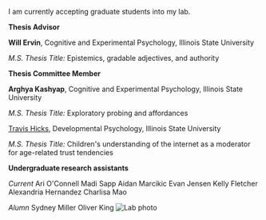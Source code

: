 I am currently accepting graduate students into my lab. 


**Thesis Advisor**

**Will Ervin**, Cognitive and Experimental Psychology, Illinois State University

_M.S. Thesis Title:_ Epistemics, gradable adjectives, and authority


**Thesis Committee Member**

**Arghya Kashyap**, Cognitive and Experimental Psychology, Illinois State University


_M.S. Thesis Title:_ Exploratory probing and affordances




[Travis Hicks](https://www.linkedin.com/in/travis-hicks-692519123/), Developmental Psychology, Illinois State University


_M.S. Thesis Title:_ Children's understanding of the internet as a moderator for age-related trust tendencies




**Undergraduate research assistants**

_Current_
Ari O'Connell
Madi Sapp
Aidan Marcikic
Evan Jensen
Kelly Fletcher
Alexandria Hernandez
Charlisa Mao



_Alumn_
Sydney Miller
Oliver King
![Lab photo](assets/labphoto2024.jpg)


